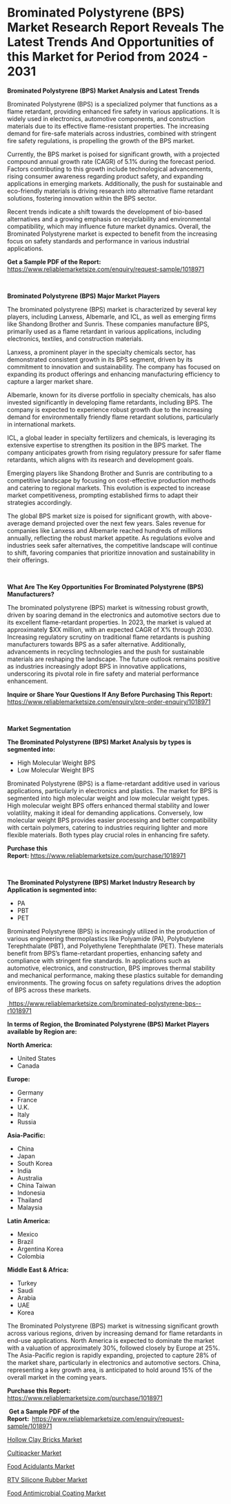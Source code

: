 <p><h1>Brominated Polystyrene (BPS) Market Research Report Reveals The Latest Trends And Opportunities of this Market for Period from 2024 - 2031</h1></p><p><strong>Brominated Polystyrene (BPS) Market Analysis and Latest Trends</strong></p>
<p><p>Brominated Polystyrene (BPS) is a specialized polymer that functions as a flame retardant, providing enhanced fire safety in various applications. It is widely used in electronics, automotive components, and construction materials due to its effective flame-resistant properties. The increasing demand for fire-safe materials across industries, combined with stringent fire safety regulations, is propelling the growth of the BPS market.</p><p>Currently, the BPS market is poised for significant growth, with a projected compound annual growth rate (CAGR) of 5.1% during the forecast period. Factors contributing to this growth include technological advancements, rising consumer awareness regarding product safety, and expanding applications in emerging markets. Additionally, the push for sustainable and eco-friendly materials is driving research into alternative flame retardant solutions, fostering innovation within the BPS sector. </p><p>Recent trends indicate a shift towards the development of bio-based alternatives and a growing emphasis on recyclability and environmental compatibility, which may influence future market dynamics. Overall, the Brominated Polystyrene market is expected to benefit from the increasing focus on safety standards and performance in various industrial applications.</p></p>
<p><strong>Get a Sample PDF of the Report:&nbsp;</strong> <a href="https://www.reliablemarketsize.com/enquiry/request-sample/1018971">https://www.reliablemarketsize.com/enquiry/request-sample/1018971</a></p>
<p>&nbsp;</p>
<p><strong>Brominated Polystyrene (BPS) Major Market Players</strong></p>
<p><p>The brominated polystyrene (BPS) market is characterized by several key players, including Lanxess, Albemarle, and ICL, as well as emerging firms like Shandong Brother and Sunris. These companies manufacture BPS, primarily used as a flame retardant in various applications, including electronics, textiles, and construction materials.</p><p>Lanxess, a prominent player in the specialty chemicals sector, has demonstrated consistent growth in its BPS segment, driven by its commitment to innovation and sustainability. The company has focused on expanding its product offerings and enhancing manufacturing efficiency to capture a larger market share.</p><p>Albemarle, known for its diverse portfolio in specialty chemicals, has also invested significantly in developing flame retardants, including BPS. The company is expected to experience robust growth due to the increasing demand for environmentally friendly flame retardant solutions, particularly in international markets.</p><p>ICL, a global leader in specialty fertilizers and chemicals, is leveraging its extensive expertise to strengthen its position in the BPS market. The company anticipates growth from rising regulatory pressure for safer flame retardants, which aligns with its research and development goals.</p><p>Emerging players like Shandong Brother and Sunris are contributing to a competitive landscape by focusing on cost-effective production methods and catering to regional markets. This evolution is expected to increase market competitiveness, prompting established firms to adapt their strategies accordingly.</p><p>The global BPS market size is poised for significant growth, with above-average demand projected over the next few years. Sales revenue for companies like Lanxess and Albemarle reached hundreds of millions annually, reflecting the robust market appetite. As regulations evolve and industries seek safer alternatives, the competitive landscape will continue to shift, favoring companies that prioritize innovation and sustainability in their offerings.</p></p>
<p>&nbsp;</p>
<p><strong>What Are The Key Opportunities For Brominated Polystyrene (BPS) Manufacturers?</strong></p>
<p><p>The brominated polystyrene (BPS) market is witnessing robust growth, driven by soaring demand in the electronics and automotive sectors due to its excellent flame-retardant properties. In 2023, the market is valued at approximately $XX million, with an expected CAGR of X% through 2030. Increasing regulatory scrutiny on traditional flame retardants is pushing manufacturers towards BPS as a safer alternative. Additionally, advancements in recycling technologies and the push for sustainable materials are reshaping the landscape. The future outlook remains positive as industries increasingly adopt BPS in innovative applications, underscoring its pivotal role in fire safety and material performance enhancement.</p></p>
<p><strong>Inquire or Share Your Questions If Any Before Purchasing This Report:</strong> <a href="https://www.reliablemarketsize.com/enquiry/pre-order-enquiry/1018971">https://www.reliablemarketsize.com/enquiry/pre-order-enquiry/1018971</a></p>
<p>&nbsp;</p>
<p><strong>Market Segmentation</strong></p>
<p><strong>The Brominated Polystyrene (BPS) Market Analysis by types is segmented into:</strong></p>
<p><ul><li>High Molecular Weight BPS</li><li>Low Molecular Weight BPS</li></ul></p>
<p><p>Brominated Polystyrene (BPS) is a flame-retardant additive used in various applications, particularly in electronics and plastics. The market for BPS is segmented into high molecular weight and low molecular weight types. High molecular weight BPS offers enhanced thermal stability and lower volatility, making it ideal for demanding applications. Conversely, low molecular weight BPS provides easier processing and better compatibility with certain polymers, catering to industries requiring lighter and more flexible materials. Both types play crucial roles in enhancing fire safety.</p></p>
<p><strong>Purchase this Report:&nbsp;</strong><a href="https://www.reliablemarketsize.com/purchase/1018971">https://www.reliablemarketsize.com/purchase/1018971</a></p>
<p>&nbsp;</p>
<p><strong>The Brominated Polystyrene (BPS) Market Industry Research by Application is segmented into:</strong></p>
<p><ul><li>PA</li><li>PBT</li><li>PET</li></ul></p>
<p><p>Brominated Polystyrene (BPS) is increasingly utilized in the production of various engineering thermoplastics like Polyamide (PA), Polybutylene Terephthalate (PBT), and Polyethylene Terephthalate (PET). These materials benefit from BPS’s flame-retardant properties, enhancing safety and compliance with stringent fire standards. In applications such as automotive, electronics, and construction, BPS improves thermal stability and mechanical performance, making these plastics suitable for demanding environments. The growing focus on safety regulations drives the adoption of BPS across these markets.</p></p>
<p><a href="https://www.reliablemarketsize.com/brominated-polystyrene-bps--r1018971">&nbsp;https://www.reliablemarketsize.com/brominated-polystyrene-bps--r1018971</a></p>
<p><strong>In terms of Region, the Brominated Polystyrene (BPS) Market Players available by Region are:</strong></p>
<p>
    <p> <strong> North America: </strong>
        <ul>
            <li>United States</li>
            <li>Canada</li>
        </ul>
        </p> 
    <p> <strong> Europe: </strong>
        <ul>
            <li>Germany</li>
            <li>France</li>
            <li>U.K.</li>
            <li>Italy</li>
            <li>Russia</li>
        </ul>
        </p> 
    <p> <strong> Asia-Pacific: </strong>
        <ul>
            <li>China</li>
            <li>Japan</li>
            <li>South Korea</li>
            <li>India</li>
            <li>Australia</li>
            <li>China Taiwan</li>
            <li>Indonesia</li>
            <li>Thailand</li>
            <li>Malaysia</li>
        </ul>
        </p> 
    <p> <strong> Latin America: </strong>
        <ul>
            <li>Mexico</li>
            <li>Brazil</li>
            <li>Argentina Korea</li>
            <li>Colombia</li>
        </ul>
        </p> 
    <p> <strong> Middle East & Africa: </strong>
        <ul>
            <li>Turkey</li>
            <li>Saudi</li>
            <li>Arabia</li>
            <li>UAE</li>
            <li>Korea</li>
        </ul>
    </p>
    </p>
<p><p>The Brominated Polystyrene (BPS) market is witnessing significant growth across various regions, driven by increasing demand for flame retardants in end-use applications. North America is expected to dominate the market with a valuation of approximately 30%, followed closely by Europe at 25%. The Asia-Pacific region is rapidly expanding, projected to capture 28% of the market share, particularly in electronics and automotive sectors. China, representing a key growth area, is anticipated to hold around 15% of the overall market in the coming years.</p></p>
<p><strong>Purchase this Report: </strong><a href="https://www.reliablemarketsize.com/purchase/1018971">https://www.reliablemarketsize.com/purchase/1018971</a></p>
<p>&nbsp;<strong>Get a Sample PDF of the Report:&nbsp;&nbsp;</strong><a href="https://www.reliablemarketsize.com/enquiry/request-sample/1018971">https://www.reliablemarketsize.com/enquiry/request-sample/1018971</a></p>
<p><strong></strong></p>
<p><p><a href="https://medium.com/@rosslarkin1962/the-market-for-hollow-clay-bricks-market-is-examined-in-this-report-along-with-the-factors-that-3513e8051c46">Hollow Clay Bricks Market</a></p><p><a href="https://www.linkedin.com/pulse/global-cultipacker-industry-analysis-report-market-size-share-ilxof?trackingId=PVCc1YXnTAy52ATcUlAFIA%3D%3D">Cultipacker Market</a></p><p><a href="https://issuu.com/reportprime-2/docs/food-acidulants-market-size-2030.pp_f57bb0b0b6aee7">Food Acidulants Market</a></p><p><a href="https://medium.com/@rosslarkin1962/this-report-aims-to-provide-a-comprehensive-presentation-of-the-global-market-for-rtv-silicone-d4c31dd271eb">RTV Silicone Rubber Market</a></p><p><a href="https://issuu.com/reportprime-2/docs/food-antimicrobial-coating-market-s_502ecf2c0887b3">Food Antimicrobial Coating Market</a></p></p>